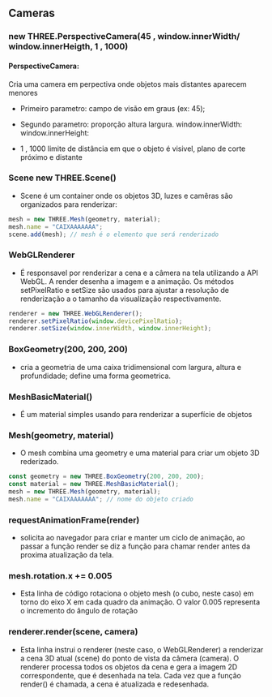 ## Cameras

### new THREE.PerspectiveCamera(45 , window.innerWidth/ window.innerHeigth, 1 , 1000)

#### PerspectiveCamera:

Cria uma camera em perpectiva onde objetos mais distantes aparecem menores

- Primeiro parametro: campo de visão em graus (ex: 45);

- Segundo parametro: proporção altura largura.
  window.innerWidth:
  window.innerHeight:

- 1 , 1000 limite de distância em que o objeto é visivel, plano de corte próximo e distante

### Scene new THREE.Scene()

- Scene é um container onde os objetos 3D, luzes e camêras são organizados para renderizar:

```javascript
mesh = new THREE.Mesh(geometry, material);
mesh.name = "CAIXAAAAAAA";
scene.add(mesh); // mesh é o elemento que será renderizado
```

### WebGLRenderer

- É responsavel por renderizar a cena e a câmera na tela utilizando a API WebGL. A render desenha a imagem e a animação.
  Os métodos setPixelRatio e setSize são usados para ajustar a resolução de renderização a o tamanho da visualização respectivamente.

```javascript
renderer = new THREE.WebGLRenderer();
renderer.setPixelRatio(window.devicePixelRatio);
renderer.setSize(window.innerWidth, window.innerHeight);
```

### BoxGeometry(200, 200, 200)

- cria a geometria de uma caixa tridimensional com largura, altura e profundidade; define uma forma geometrica.

### MeshBasicMaterial()

- É um material simples usando para renderizar a superfície de objetos

### Mesh(geometry, material)

- O mesh combina uma geometry e uma material para criar um objeto 3D rederizado.

```javascript
const geometry = new THREE.BoxGeometry(200, 200, 200);
const material = new THREE.MeshBasicMaterial();
mesh = new THREE.Mesh(geometry, material);
mesh.name = "CAIXAAAAAAA"; // nome do objeto criado
```

### requestAnimationFrame(render)

- solicita ao navegador para criar e manter um ciclo de animação, ao passar a função render se diz a função para chamar render antes da proxima atualização da tela.

### mesh.rotation.x += 0.005

- Esta linha de código rotaciona o objeto mesh (o cubo, neste caso) em torno do eixo X em cada quadro da animação. O valor 0.005 representa o incremento do ângulo de rotação

### renderer.render(scene, camera)

- Esta linha instrui o renderer (neste caso, o WebGLRenderer) a renderizar a cena 3D atual (scene) do ponto de vista da câmera (camera). O renderer processa todos os objetos da cena e gera a imagem 2D correspondente, que é desenhada na tela. Cada vez que a função render() é chamada, a cena é atualizada e redesenhada.
